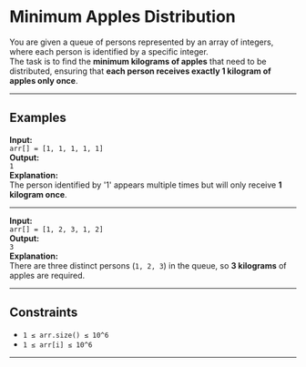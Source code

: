 # Minimum Apples Distribution

You are given a queue of persons represented by an array of integers, where each person is identified by a specific integer.  
The task is to find the **minimum kilograms of apples** that need to be distributed, ensuring that **each person receives exactly 1 kilogram of apples only once**.

---

## Examples

**Input:**  
`arr[] = [1, 1, 1, 1, 1]`  
**Output:**  
`1`  
**Explanation:**  
The person identified by '1' appears multiple times but will only receive **1 kilogram once**.  

---

**Input:**  
`arr[] = [1, 2, 3, 1, 2]`  
**Output:**  
`3`  
**Explanation:**  
There are three distinct persons (`1, 2, 3`) in the queue, so **3 kilograms** of apples are required.  

---

## Constraints
- `1 ≤ arr.size() ≤ 10^6`  
- `1 ≤ arr[i] ≤ 10^6`  

---
